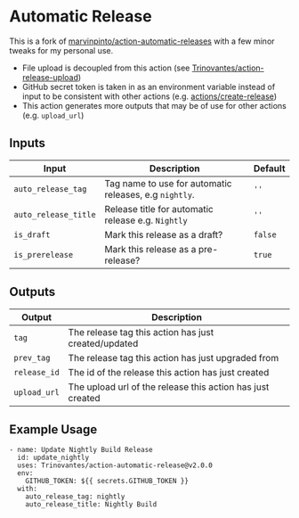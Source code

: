 # Automatic Release

This is a fork of [marvinpinto/action-automatic-releases](https://github.com/marketplace/actions/automatic-releases) with a few minor tweaks for my personal use.

* File upload is decoupled from this action (see [Trinovantes/action-release-upload](https://github.com/Trinovantes/action-release-upload))
* GitHub secret token is taken in as an environment variable instead of input to be consistent with other actions (e.g. [actions/create-release](https://github.com/marketplace/actions/create-a-release))
* This action generates more outputs that may be of use for other actions (e.g. `upload_url`)

## Inputs

| Input                | Description                                                | Default  |
| -------------------- | ---------------------------------------------------------- | -------- |
| `auto_release_tag`   | Tag name to use for automatic releases, e.g `nightly`.     | `''`     |
| `auto_release_title` | Release title for automatic release e.g. `Nightly`         | `''`     |
| `is_draft`           | Mark this release as a draft?                              | `false`  |
| `is_prerelease`      | Mark this release as a pre-release?                        | `true`   |

## Outputs

| Output       | Description
| -------------| ---
| `tag`        | The release tag this action has just created/updated
| `prev_tag`   | The release tag this action has just upgraded from
| `release_id` | The id of the release this action has just created
| `upload_url` | The upload url of the release this action has just created

## Example Usage

```
- name: Update Nightly Build Release
  id: update_nightly
  uses: Trinovantes/action-automatic-release@v2.0.0
  env:
    GITHUB_TOKEN: ${{ secrets.GITHUB_TOKEN }}
  with:
    auto_release_tag: nightly
    auto_release_title: Nightly Build
```
